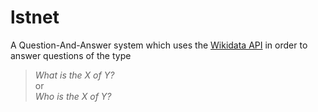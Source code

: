 # lstnet
A Question-And-Answer system which uses the [Wikidata API](https://www.wikidata.org/w/api.php) in order to answer questions of the type 
> *What is the X of Y?*  
or  
> *Who is the X of Y?*
